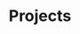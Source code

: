 ---
title: 'Projects'
#date: 2024-05-19
#type: landing
cms_exclude: true
# url: project

design:
  # Section spacing
  spacing: '5rem'

view: card
---